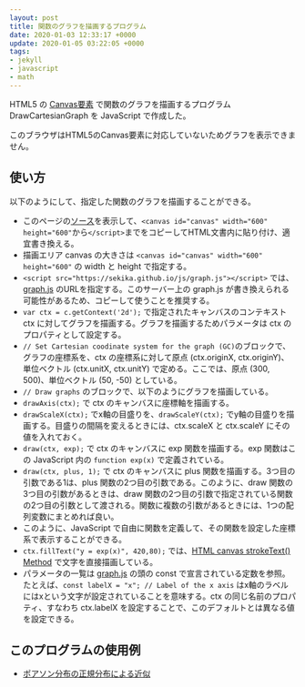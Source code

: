 ```yaml
---
layout: post
title: 関数のグラフを描画するプログラム
date: 2020-01-03 12:33:17 +0000
update: 2020-01-05 03:22:05 +0000
tags:
- jekyll
- javascript
- math
---
```

HTML5 の [Canvas要素](https://ja.wikipedia.org/wiki/Canvas%E8%A6%81%E7%B4%A0) で関数のグラフを描画するプログラム DrawCartesianGraph を JavaScript で作成した。

<!-- -------------------------------------------------------------------------------------------- -->
<canvas id="canvas" width="600" height="600"
  style="max-width: 100%; height: auto; max-height: 100%">
このブラウザはHTML5のCanvas要素に対応していないためグラフを表示できません。
</canvas>
<script src="https://sekika.github.io/js/graph.js"></script>
<script type="text/javascript">
'use strict';

// Initialize canvas
var c = document.getElementById('canvas');
var ctx = c.getContext('2d');
ctx.font = "20px serif"; // Font of the text
ctx.lineWidth = 1; // Line width
ctx.width = c.width;
ctx.height = c.height;

// Set Cartesian coodinate system for the graph (GC)
// Origin of GC with respect to canvas coordinate = (ctx.originX, ctx.originY)
ctx.originX = 300;
ctx.originY = 500;
// Unit vector of GC with respect to canvas coordinate = (ctx.unitX, ctx.unitY)
ctx.unitX = 50;
ctx.unitY = -50;

// Draw graphs
ctx.strokeStyle = "black";
ctx.fillStyle = "black";
drawAxis(ctx);
drawScaleX(ctx);
drawScaleY(ctx);
ctx.strokeStyle = "blue";
draw(ctx, exp);
ctx.fillStyle = "blue";
ctx.fillText("y = exp(x)", 420, 80);
ctx.strokeStyle = "green";
draw(ctx, plus, 1);
ctx.fillStyle = "green";
ctx.fillText("y = x+1", 480, 300);

// Define mathematical functions
function plus(x, a) {
    return x + a;
}

function exp(x) {
    return Math.pow(Math.E, x);
}
</script>
<!-- -------------------------------------------------------------------------------------------- -->

## 使い方

以下のようにして、指定した関数のグラフを描画することができる。

- このページの[ソース](https://raw.githubusercontent.com/sekika/sekika.github.io/master/_posts/2020-01-03-DrawCartesianGraph.md)を表示して、`<canvas id="canvas" width="600" height="600"`から`</script>`までをコピーしてHTML文書内に貼り付け、適宜書き換える。
- 描画エリア canvas の大きさは `<canvas id="canvas" width="600" height="600"` の width と height で指定する。
- `<script src="https://sekika.github.io/js/graph.js"></script>` では、[graph.js](https://sekika.github.io/js/graph.js) のURLを指定する。このサーバー上の graph.js が書き換えられる可能性があるため、コピーして使うことを推奨する。
- `var ctx = c.getContext('2d');` で指定されたキャンバスのコンテキスト ctx に対してグラフを描画する。グラフを描画するためパラメータは ctx のプロパティとして設定する。
- `// Set Cartesian coodinate system for the graph (GC)`のブロックで、グラフの座標系を、ctx の座標系に対して原点 (ctx.originX, ctx.originY)、単位ベクトル (ctx.unitX, ctx.unitY) で定める。ここでは、原点 (300, 500)、単位ベクトル (50, -50) としている。
- `// Draw graphs` のブロックで、以下のようにグラフを描画している。
- `drawAxis(ctx);` で ctx のキャンバスに座標軸を描画する。
- `drawScaleX(ctx);` でx軸の目盛りを、`drawScaleY(ctx);` でy軸の目盛りを描画する。目盛りの間隔を変えるときには、ctx.scaleX と ctx.scaleY にその値を入れておく。
- `draw(ctx, exp);` で ctx のキャンバスに exp 関数を描画する。exp 関数はこの JavaScript 内の `function exp(x)` で定義されている。
- `draw(ctx, plus, 1);` で ctx のキャンバスに plus 関数を描画する。3つ目の引数である1は、plus 関数の2つ目の引数である。このように、draw 関数の3つ目の引数があるときは、draw 関数の2つ目の引数で指定されている関数の2つ目の引数として渡される。関数に複数の引数があるときには、1つの配列変数にまとめれば良い。
- このように、JavaScript で自由に関数を定義して、その関数を設定した座標系で表示することができる。
- `ctx.fillText("y = exp(x)", 420,80);` では、[HTML canvas strokeText() Method](https://www.w3schools.com/Tags/canvas_stroketext.asp) で文字を直接描画している。
- パラメータの一覧は [graph.js](https://github.com/sekika/sekika.github.io/blob/master/js/graph.js) の頭の const で宣言されている定数を参照。たとえば、`const labelX = "x"; // Label of the x axis` はx軸のラベルにはxという文字が設定されていることを意味する。ctx の同じ名前のプロパティ、すなわち ctx.labelX を設定することで、このデフォルトとは異なる値を設定できる。

## このプログラムの使用例

- [ポアソン分布の正規分布による近似](https://sekika.github.io/2020/01/04/Poisson/)
